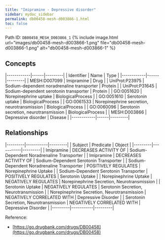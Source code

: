 ```yaml
---
title: "Imipramine - Depressive disorder"
sidebar: mydoc_sidebar
permalink: db00458-mesh-d003866-1.html
toc: false 
---
```



Path ID: `DB00458_MESH_D003866_1`
{% include image.html url="images/db00458-mesh-d003866-1.png" file="db00458-mesh-d003866-1.png" alt="db00458-mesh-d003866-1" %}

## Concepts

|------------|------|---------|
| Identifier | Name | Type    |
|------------|------|---------|
| MESH:D007099 | Imipramine | Drug |
| UniProt:P23975 | Sodium-dependent noradrenaline transporter | Protein |
| UniProt:P31645 | Sodium-dependent serotonin transporter | Protein |
| GO:0051620 | Norepinephrine uptake | BiologicalProcess |
| GO:0051610 | Serotonin uptake | BiologicalProcess |
| GO:0061533 | Norepinephrine secretion, neurotransmission | BiologicalProcess |
| GO:0060096 | Serotonin secretion, neurotransmission | BiologicalProcess |
| MESH:D003866 | Depressive disorder | Disease |
|------------|------|---------|

## Relationships

|---------|-----------|---------|
| Subject | Predicate | Object  |
|---------|-----------|---------|
| Imipramine | DECREASES ACTIVITY OF | Sodium-Dependent Noradrenaline Transporter |
| Imipramine | DECREASES ACTIVITY OF | Sodium-Dependent Serotonin Transporter |
| Sodium-Dependent Noradrenaline Transporter | POSITIVELY REGULATES | Norepinephrine Uptake |
| Sodium-Dependent Serotonin Transporter | POSITIVELY REGULATES | Serotonin Uptake |
| Norepinephrine Uptake | NEGATIVELY REGULATES | Norepinephrine Secretion, Neurotransmission |
| Serotonin Uptake | NEGATIVELY REGULATES | Serotonin Secretion, Neurotransmission |
| Norepinephrine Secretion, Neurotransmission | NEGATIVELY CORRELATED WITH | Depressive Disorder |
| Serotonin Secretion, Neurotransmission | NEGATIVELY CORRELATED WITH | Depressive Disorder |
|---------|-----------|---------|

Reference: 
  - [https://go.drugbank.com/drugs/DB00458](https://go.drugbank.com/drugs/DB00458)
